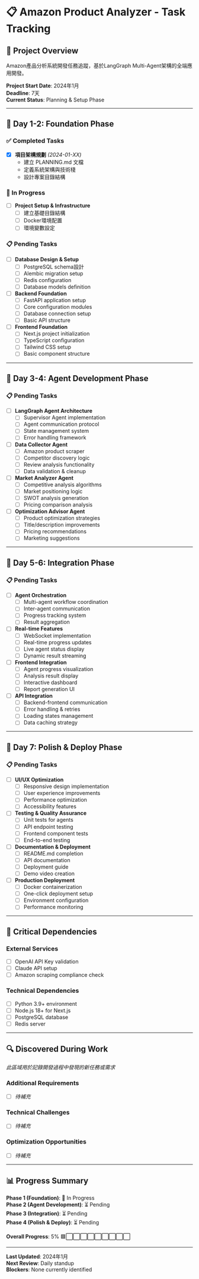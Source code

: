 # 📋 Amazon Product Analyzer - Task Tracking

## 🎯 Project Overview
Amazon產品分析系統開發任務追蹤，基於LangGraph Multi-Agent架構的全端應用開發。

**Project Start Date**: 2024年1月  
**Deadline**: 7天  
**Current Status**: Planning & Setup Phase

---

## 📅 Day 1-2: Foundation Phase

### ✅ Completed Tasks

- [x] **項目架構規劃** *(2024-01-XX)*
  - 建立 PLANNING.md 文檔
  - 定義系統架構與技術棧
  - 設計專案目錄結構

### 🔄 In Progress

- [ ] **Project Setup & Infrastructure**
  - [ ] 建立基礎目錄結構
  - [ ] Docker環境配置
  - [ ] 環境變數設定

### 📋 Pending Tasks

- [ ] **Database Design & Setup**
  - [ ] PostgreSQL schema設計
  - [ ] Alembic migration setup
  - [ ] Redis configuration
  - [ ] Database models definition

- [ ] **Backend Foundation**
  - [ ] FastAPI application setup
  - [ ] Core configuration modules
  - [ ] Database connection setup
  - [ ] Basic API structure

- [ ] **Frontend Foundation**
  - [ ] Next.js project initialization
  - [ ] TypeScript configuration
  - [ ] Tailwind CSS setup
  - [ ] Basic component structure

---

## 📅 Day 3-4: Agent Development Phase

### 📋 Pending Tasks

- [ ] **LangGraph Agent Architecture**
  - [ ] Supervisor Agent implementation
  - [ ] Agent communication protocol
  - [ ] State management system
  - [ ] Error handling framework

- [ ] **Data Collector Agent**
  - [ ] Amazon product scraper
  - [ ] Competitor discovery logic
  - [ ] Review analysis functionality
  - [ ] Data validation & cleanup

- [ ] **Market Analyzer Agent**
  - [ ] Competitive analysis algorithms
  - [ ] Market positioning logic
  - [ ] SWOT analysis generation
  - [ ] Pricing comparison analysis

- [ ] **Optimization Advisor Agent**
  - [ ] Product optimization strategies
  - [ ] Title/description improvements
  - [ ] Pricing recommendations
  - [ ] Marketing suggestions

---

## 📅 Day 5-6: Integration Phase

### 📋 Pending Tasks

- [ ] **Agent Orchestration**
  - [ ] Multi-agent workflow coordination
  - [ ] Inter-agent communication
  - [ ] Progress tracking system
  - [ ] Result aggregation

- [ ] **Real-time Features**
  - [ ] WebSocket implementation
  - [ ] Real-time progress updates
  - [ ] Live agent status display
  - [ ] Dynamic result streaming

- [ ] **Frontend Integration**
  - [ ] Agent progress visualization
  - [ ] Analysis result display
  - [ ] Interactive dashboard
  - [ ] Report generation UI

- [ ] **API Integration**
  - [ ] Backend-frontend communication
  - [ ] Error handling & retries
  - [ ] Loading states management
  - [ ] Data caching strategy

---

## 📅 Day 7: Polish & Deploy Phase

### 📋 Pending Tasks

- [ ] **UI/UX Optimization**
  - [ ] Responsive design implementation
  - [ ] User experience improvements
  - [ ] Performance optimization
  - [ ] Accessibility features

- [ ] **Testing & Quality Assurance**
  - [ ] Unit tests for agents
  - [ ] API endpoint testing
  - [ ] Frontend component tests
  - [ ] End-to-end testing

- [ ] **Documentation & Deployment**
  - [ ] README.md completion
  - [ ] API documentation
  - [ ] Deployment guide
  - [ ] Demo video creation

- [ ] **Production Deployment**
  - [ ] Docker containerization
  - [ ] One-click deployment setup
  - [ ] Environment configuration
  - [ ] Performance monitoring

---

## 🚨 Critical Dependencies

### External Services
- [ ] OpenAI API Key validation
- [ ] Claude API setup
- [ ] Amazon scraping compliance check

### Technical Dependencies
- [ ] Python 3.9+ environment
- [ ] Node.js 18+ for Next.js
- [ ] PostgreSQL database
- [ ] Redis server

---

## 🔍 Discovered During Work

*此區域用於記錄開發過程中發現的新任務或需求*

### Additional Requirements
- [ ] *待補充*

### Technical Challenges
- [ ] *待補充*

### Optimization Opportunities
- [ ] *待補充*

---

## 📊 Progress Summary

**Phase 1 (Foundation)**: 🔄 In Progress  
**Phase 2 (Agent Development)**: ⏳ Pending  
**Phase 3 (Integration)**: ⏳ Pending  
**Phase 4 (Polish & Deploy)**: ⏳ Pending  

**Overall Progress**: 5% 🟩⬜⬜⬜⬜⬜⬜⬜⬜⬜

---

**Last Updated**: 2024年1月  
**Next Review**: Daily standup  
**Blockers**: None currently identified 